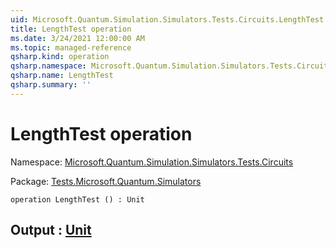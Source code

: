 ```yaml
---
uid: Microsoft.Quantum.Simulation.Simulators.Tests.Circuits.LengthTest
title: LengthTest operation
ms.date: 3/24/2021 12:00:00 AM
ms.topic: managed-reference
qsharp.kind: operation
qsharp.namespace: Microsoft.Quantum.Simulation.Simulators.Tests.Circuits
qsharp.name: LengthTest
qsharp.summary: ''
---
```


# LengthTest operation

Namespace: [Microsoft.Quantum.Simulation.Simulators.Tests.Circuits](xref:Microsoft.Quantum.Simulation.Simulators.Tests.Circuits)

Package: [Tests.Microsoft.Quantum.Simulators](https://nuget.org/packages/Tests.Microsoft.Quantum.Simulators)




```qsharp
operation LengthTest () : Unit
```


## Output : [Unit](xref:microsoft.quantum.lang-ref.unit)

